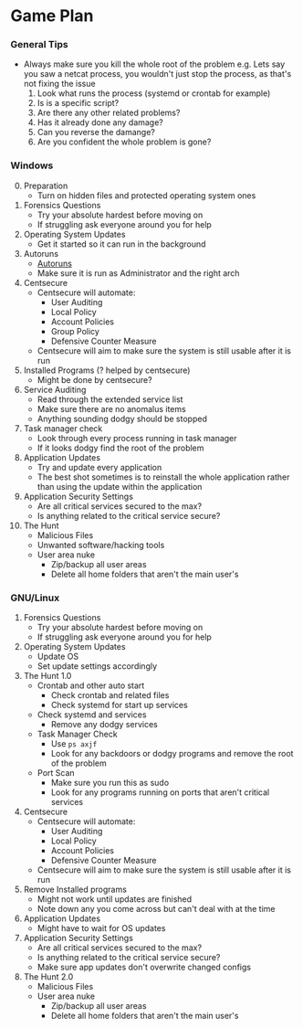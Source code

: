 # Game Plan

### General Tips
- Always make sure you kill the whole root of the problem
    e.g. Lets say you saw a netcat process, you wouldn't just stop the process, as that's not fixing the issue
    1. Look what runs the process (systemd or crontab for example)
    2. Is is a specific script?
    3. Are there any other related problems?
    4. Has it already done any damage?
    5. Can you reverse the damange?
    6. Are you confident the whole problem is gone?

### Windows

0. Preparation
    - Turn on hidden files and protected operating system ones
1. Forensics Questions
    - Try your absolute hardest before moving on
    - If struggling ask everyone around you for help
2. Operating System Updates
    - Get it started so it can run in the background
3. Autoruns
   - [Autoruns](https://docs.microsoft.com/en-us/sysinternals/downloads/autoruns)
   - Make sure it is run as Administrator and the right arch
4. Centsecure
    - Centsecure will automate:
        - User Auditing
        - Local Policy
        - Account Policies
        - Group Policy
        - Defensive Counter Measure
    - Centsecure will aim to make sure the system is still usable after it is run
5. Installed Programs (? helped by centsecure)
    - Might be done by centsecure?
6. Service Auditing
    - Read through the extended service list
    - Make sure there are no anomalus items
    - Anything sounding dodgy should be stopped
7. Task manager check
    - Look through every process running in task manager
    - If it looks dodgy find the root of the problem
8. Application Updates
    - Try and update every application
    - The best shot sometimes is to reinstall the whole application rather than using the update within the application
9. Application Security Settings
    - Are all critical services secured to the max?
    - Is anything related to the critical service secure?
10. The Hunt  
    - Malicious Files
    - Unwanted software/hacking tools
    - User area nuke
        - Zip/backup all user areas
        - Delete all home folders that aren't the main user's
      
### GNU/Linux
1. Forensics Questions
    - Try your absolute hardest before moving on
    - If struggling ask everyone around you for help
2. Operating System Updates
    - Update OS
    - Set update settings accordingly
3. The Hunt 1.0
    - Crontab and other auto start
        - Check crontab and related files
        - Check systemd for start up services
    - Check systemd and services
        - Remove any dodgy services
    - Task Manager Check
        - Use `ps axjf`
        - Look for any backdoors or dodgy programs and remove the root of the problem
    - Port Scan
        - Make sure you run this as sudo
        - Look for any programs running on ports that aren't critical services
4. Centsecure
    - Centsecure will automate:
        - User Auditing
        - Local Policy
        - Account Policies
        - Defensive Counter Measure
    - Centsecure will aim to make sure the system is still usable after it is run
5. Remove Installed programs
    - Might not work until updates are finished
    - Note down any you come across but can't deal with at the time
6. Application Updates
    - Might have to wait for OS updates
7. Application Security Settings
    - Are all critical services secured to the max?
    - Is anything related to the critical service secure?
    - Make sure app updates don't overwrite changed configs
8. The Hunt 2.0
    - Malicious Files
    - User area nuke
        - Zip/backup all user areas
        - Delete all home folders that aren't the main user's
